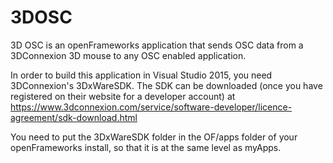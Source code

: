 # 3DOSC

3D OSC is an openFrameworks application that sends OSC data from a 3DConnexion 3D mouse to any OSC enabled application.

In order to build this application in Visual Studio 2015, you need 3DConnexion's 3DxWareSDK. 
The SDK can be downloaded (once you have registered on their website for a developer account) at https://www.3dconnexion.com/service/software-developer/licence-agreement/sdk-download.html

You need to put the 3DxWareSDK folder in the OF/apps folder of your openFrameworks install, so that it is at the same level as myApps. 


